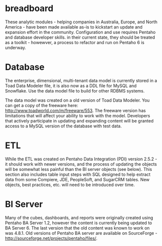 # breadboard
These analytic modules - helping companies in Australia, Europe, and North America - have been made available as-is to kickstart an update and expansion effort in the community. Configuration and use requires Pentaho and database developer skills.  in their current state, they should be treated as a toolkit - howewver, a process to refactor and run on Pentaho 6 is underway.

Database
=========
The enterprise, dimensional, multi-tenant data model is currently stored in a Toad Data Modeler file, it is also now as a DDL file for MySQL and Snowflake.  Use the data model file to build for other RDBMS systems.

The data model was created on a old version of Toad Data Modeler. You can get a copy of the freeware here: http://www.toadworld.com/m/freeware/553.  The freeware version has limitations that will affect your ability to work with the model.  Developers that actively participate in updating and expanding content will be granted access to a MySQL version of the database with test data.

ETL
===
While the ETL was created on Pentaho Data Integration (PDI) version 2.5.2 - it should work with newer versions, and the process of updating the objects will be somewhat less painful than the BI server objects (see below).  This section also includes table input steps with SQL designed to help extract data from some Compiere, JDE, PeopleSoft, and SugarCRM tables.  New objects, best practices, etc. will need to be introduced over time.

BI Server
==========
Many of the cubes, dashboards, and reports were originally created using Pentaho BA Server 1.2, however the content is currently being updated to BA Server 6.  The last version that the old content was known to work on was 4.8.1.  Old versions of Pentaho BA server are available on SourceForge - http://sourceforge.net/projects/pentaho/files/.
